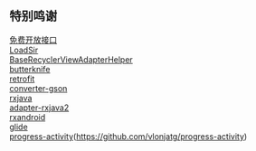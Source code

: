 特别鸣谢</br>
-------
[免费开放接口](https://www.jianshu.com/p/e6f072839282)</br>
[LoadSir](https://github.com/KingJA/LoadSir)</br>
[BaseRecyclerViewAdapterHelper](https://github.com/CymChad/BaseRecyclerViewAdapterHelper)</br>
[butterknife](https://github.com/JakeWharton/butterknife)</br>
[retrofit](https://github.com/search?q=retrofit)</br>
[converter-gson](https://mvnrepository.com/artifact/com.squareup.retrofit2/converter-gson)</br>
[rxjava](https://github.com/ReactiveX/RxJava)</br>
[adapter-rxjava2](https://mvnrepository.com/artifact/com.squareup.retrofit2/adapter-rxjava2)</br>
[rxandroid](https://github.com/ReactiveX/RxAndroid)</br>
[glide](https://github.com/bumptech/glide)</br>
[progress-activity](未使用)(https://github.com/vlonjatg/progress-activity)
